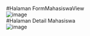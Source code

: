 #Halaman FormMahasiswaView
<br>
![image](https://github.com/user-attachments/assets/c8c0a024-fc70-41d1-94c2-06cc5a8d2b83)
<br>
#Halaman Detail Mahasiswa
<br>
![image](https://github.com/user-attachments/assets/fc36f4f0-0dc4-4b88-a3a1-01bae4e8c13d)

